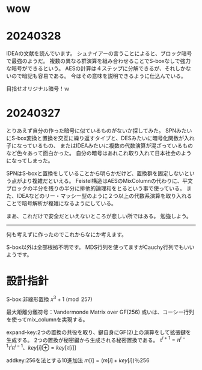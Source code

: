 # wow

# 20240328
IDEAの文献を読んでいます。
シュナイアーの言うことによると、ブロック暗号で最強のようだ。
複数の異なる群演算を組み合わせることでS-boxなしで強力な暗号ができるという。
AESの計算は４ステップに分解できるが、それしかないので暗記も容易である。
今はその意味を説明できるように仕込んでいる。

目指せオリジナル暗号！ｗ

# 20240327
とりあえず自分の作った暗号に似ているものがないか探してみた。
SPNみたいにS-box変換と置換を交互に繰り返すタイプと、DESみたいに暗号化関数が入れ子になっているもの、
またはIDEAみたいに複数の代数演算が混ざっているものなど色々あって面白かった。
自分の暗号はあれこれ取り入れて日本社会のようになってしまった。

SPNはS-boxと置換をしていることから明らかだけど、置換群を固定しないという点がより複雑だといえる。
Feistel構造はAESのMixColumnの代わりに、平文ブロックの半分を残りの半分に排他的論理和をとるという事で使っている。
また、IDEAなどのリー・マッシー型のように２つ以上の代数系演算を取り入れることで暗号解析が複雑になるようにしている。

まあ、これだけで安全だといえないところが悲しい所ではある。
勉強しよう。

-------

何も考えずに作ったのでこれからなにか考えます。

S-box以外は全部根拠不明です。
MDS行列を使ってますがCauchy行列でもいいようです。

# 設計指針
S-box:非線形置換
$x^3+1 \pmod {257}$  

最大距離分離符号：Vandermonde Matrix over GF(256)
或いは、コーシー行列を使ってmix_columnを実現する。

expand-key:2つの置換の共役を取り、鍵自身にGF(2)上の演算をして拡張鍵を生成する。
2つの置換が秘密鍵から生成される秘密置換である。
$\tau^{i+1}=\pi^{i-1}\tau^{i}\pi^{i-1}、　key[i]\oplus=key[\tau[i]]$

addkey:256を法とする10進加法
$m[i]=(m[i]+key[i])％256$
